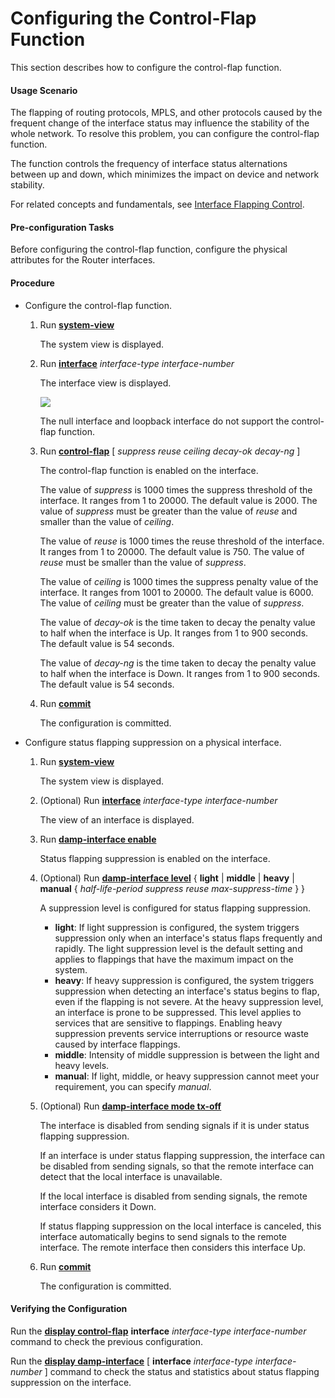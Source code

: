 Configuring the Control-Flap Function
=====================================

This section describes how to configure the control-flap function.

#### Usage Scenario

The flapping of routing protocols, MPLS, and other protocols caused by the frequent change of the interface status may influence the stability of the whole network. To resolve this problem, you can configure the control-flap function.

The function controls the frequency of interface status alternations between up and down, which minimizes the impact on device and network stability.

For related concepts and fundamentals, see [Interface Flapping Control](dc_vrp_ifm_cfg_0030.html#EN-US_CONCEPT_0172362528__section_dc_vrp_ifm_cfg_003004).


#### Pre-configuration Tasks

Before configuring the control-flap function, configure the physical attributes for the Router interfaces.


#### Procedure

* Configure the control-flap function.
  1. Run [**system-view**](cmdqueryname=system-view)
     
     
     
     The system view is displayed.
  2. Run [**interface**](cmdqueryname=interface) *interface-type* *interface-number*
     
     
     
     The interface view is displayed.
     
     
     
     ![](../../../../public_sys-resources/note_3.0-en-us.png) 
     
     The null interface and loopback interface do not support the control-flap function.
  3. Run [**control-flap**](cmdqueryname=control-flap) [ *suppress* *reuse* *ceiling* *decay-ok* *decay-ng* ]
     
     
     
     The control-flap function is enabled on the interface.
     
     
     
     The value of *suppress* is 1000 times the suppress threshold of the interface. It ranges from 1 to 20000. The default value is 2000. The value of *suppress* must be greater than the value of *reuse* and smaller than the value of *ceiling*.
     
     The value of *reuse* is 1000 times the reuse threshold of the interface. It ranges from 1 to 20000. The default value is 750. The value of *reuse* must be smaller than the value of *suppress*.
     
     The value of *ceiling* is 1000 times the suppress penalty value of the interface. It ranges from 1001 to 20000. The default value is 6000. The value of *ceiling* must be greater than the value of *suppress*.
     
     The value of *decay-ok* is the time taken to decay the penalty value to half when the interface is Up. It ranges from 1 to 900 seconds. The default value is 54 seconds.
     
     The value of *decay-ng* is the time taken to decay the penalty value to half when the interface is Down. It ranges from 1 to 900 seconds. The default value is 54 seconds.
  4. Run [**commit**](cmdqueryname=commit)
     
     
     
     The configuration is committed.
* Configure status flapping suppression on a physical interface.
  1. Run [**system-view**](cmdqueryname=system-view)
     
     
     
     The system view is displayed.
  2. (Optional) Run [**interface**](cmdqueryname=interface) *interface-type* *interface-number*
     
     
     
     The view of an interface is displayed.
  3. Run [**damp-interface enable**](cmdqueryname=damp-interface+enable)
     
     
     
     Status flapping suppression is enabled on the interface.
  4. (Optional) Run [**damp-interface level**](cmdqueryname=damp-interface+level) { **light** | **middle** | **heavy** | **manual** { *half-life-period* *suppress* *reuse* *max-suppress-time* } }
     
     
     
     A suppression level is configured for status flapping suppression.
     
     
     
     + **light**: If light suppression is configured, the system triggers suppression only when an interface's status flaps frequently and rapidly. The light suppression level is the default setting and applies to flappings that have the maximum impact on the system.
     + **heavy**: If heavy suppression is configured, the system triggers suppression when detecting an interface's status begins to flap, even if the flapping is not severe. At the heavy suppression level, an interface is prone to be suppressed. This level applies to services that are sensitive to flappings. Enabling heavy suppression prevents service interruptions or resource waste caused by interface flappings.
     + **middle**: Intensity of middle suppression is between the light and heavy levels.
     + **manual**: If light, middle, or heavy suppression cannot meet your requirement, you can specify *manual*.
  5. (Optional) Run [**damp-interface mode tx-off**](cmdqueryname=damp-interface+mode+tx-off)
     
     
     
     The interface is disabled from sending signals if it is under status flapping suppression.
     
     
     
     If an interface is under status flapping suppression, the interface can be disabled from sending signals, so that the remote interface can detect that the local interface is unavailable.
     
     If the local interface is disabled from sending signals, the remote interface considers it Down.
     
     If status flapping suppression on the local interface is canceled, this interface automatically begins to send signals to the remote interface. The remote interface then considers this interface Up.
  6. Run [**commit**](cmdqueryname=commit)
     
     
     
     The configuration is committed.

#### Verifying the Configuration

Run the [**display control-flap**](cmdqueryname=display+control-flap) **interface** *interface-type interface-number* command to check the previous configuration.

Run the [**display damp-interface**](cmdqueryname=display+damp-interface) [ **interface** *interface-type* *interface-number* ] command to check the status and statistics about status flapping suppression on the interface.